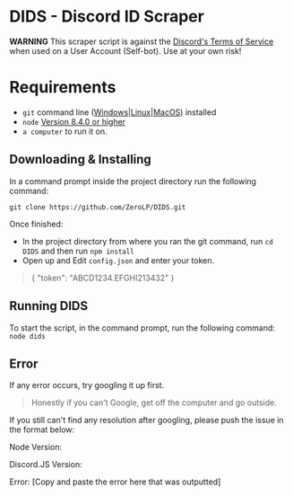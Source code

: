 # DIDS - Discord ID Scraper
**WARNING**
This scraper script is against the [Discord's Terms of Service](https://discordapp.com/terms) when used on a User Account (Self-bot).
Use at your own risk!


# Requirements
 - `git`  command line ([Windows](https://git-scm.com/download/win)|[Linux](https://git-scm.com/book/en/v2/Getting-Started-Installing-Git)|[MacOS](https://git-scm.com/download/mac)) installed
-   `node`  [Version 8.4.0 or higher](https://nodejs.org/)
-   `a computer`  to run it on. 

## Downloading & Installing
In a command prompt inside the project directory run the following command:

`git clone https://github.com/ZeroLP/DIDS.git`

Once finished:
-   In the project directory from where you ran the git command, run  `cd DIDS`  and then run  `npm install`
-   Open up and Edit  `config.json`  and enter your token.

> {
>       "token": "ABCD1234.EFGHI213432"
>     }

## Running DIDS

To start the script, in the command prompt, run the following command:  `node dids`

## Error
If any error occurs, try googling it up first.

> Honestly if you can't Google, get off the computer and go outside.

If you still can't find any resolution after googling, please push the issue in the format below:

Node Version:

Discord.JS Version:

Error: [Copy and paste the error here that was outputted]
